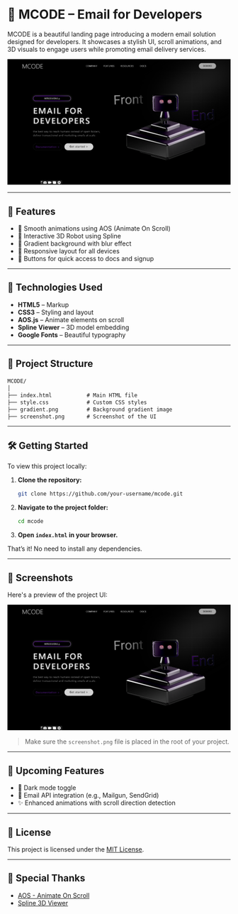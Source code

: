 # 📧 MCODE – Email for Developers

MCODE is a beautiful landing page introducing a modern email solution designed for developers. It showcases a stylish UI, scroll animations, and 3D visuals to engage users while promoting email delivery services.

![MCODE Screenshot](image.png)

---

## 🌟 Features

- 🔄 Smooth animations using AOS (Animate On Scroll)
- 🤖 Interactive 3D Robot using Spline
- 🎨 Gradient background with blur effect
- 📱 Responsive layout for all devices
- 📘 Buttons for quick access to docs and signup

---

## 🚀 Technologies Used

- **HTML5** – Markup
- **CSS3** – Styling and layout
- **AOS.js** – Animate elements on scroll
- **Spline Viewer** – 3D model embedding
- **Google Fonts** – Beautiful typography

---

## 📂 Project Structure

```
MCODE/
│
├── index.html           # Main HTML file
├── style.css            # Custom CSS styles
├── gradient.png         # Background gradient image
├── screenshot.png       # Screenshot of the UI
```

---

## 🛠️ Getting Started

To view this project locally:

1. **Clone the repository:**
   ```bash
   git clone https://github.com/your-username/mcode.git
   ```

2. **Navigate to the project folder:**
   ```bash
   cd mcode
   ```

3. **Open `index.html` in your browser.**

That’s it! No need to install any dependencies.

---

## 📸 Screenshots

Here's a preview of the project UI:

![Landing Page Screenshot](image.png)

> Make sure the `screenshot.png` file is placed in the root of your project.

---

## 🔮 Upcoming Features

- 🌙 Dark mode toggle
- 📩 Email API integration (e.g., Mailgun, SendGrid)
- ✨ Enhanced animations with scroll direction detection

---

## 📄 License

This project is licensed under the [MIT License](LICENSE).

---

## 🙌 Special Thanks

- [AOS - Animate On Scroll](https://michalsnik.github.io/aos/)
- [Spline 3D Viewer](https://spline.design)

